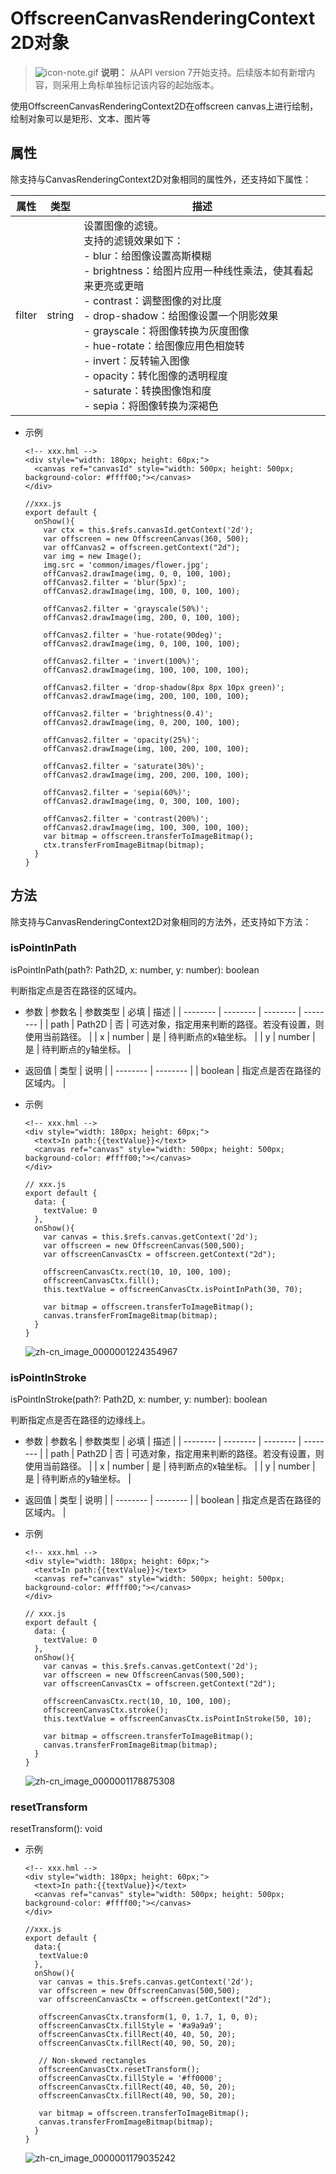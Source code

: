 # OffscreenCanvasRenderingContext2D对象

> ![icon-note.gif](public_sys-resources/icon-note.gif) **说明：**
> 从API version 7开始支持。后续版本如有新增内容，则采用上角标单独标记该内容的起始版本。


使用OffscreenCanvasRenderingContext2D在offscreen canvas上进行绘制，绘制对象可以是矩形、文本、图片等


## 属性

除支持与CanvasRenderingContext2D对象相同的属性外，还支持如下属性：

| 属性 | 类型 | 描述 |
| -------- | -------- | -------- |
| filter | string | 设置图像的滤镜。<br/>支持的滤镜效果如下：<br/>-&nbsp;blur：给图像设置高斯模糊<br/>-&nbsp;brightness：给图片应用一种线性乘法，使其看起来更亮或更暗<br/>-&nbsp;contrast：调整图像的对比度<br/>-&nbsp;drop-shadow：给图像设置一个阴影效果<br/>-&nbsp;grayscale：将图像转换为灰度图像<br/>-&nbsp;hue-rotate：给图像应用色相旋转<br/>-&nbsp;invert：反转输入图像<br/>-&nbsp;opacity：转化图像的透明程度<br/>-&nbsp;saturate：转换图像饱和度<br/>-&nbsp;sepia：将图像转换为深褐色 |

- 示例
  ```
  <!-- xxx.hml -->
  <div style="width: 180px; height: 60px;">
    <canvas ref="canvasId" style="width: 500px; height: 500px; background-color: #ffff00;"></canvas>
  </div>
  ```

  ```
  //xxx.js
  export default {
    onShow(){
      var ctx = this.$refs.canvasId.getContext('2d');
      var offscreen = new OffscreenCanvas(360, 500);
      var offCanvas2 = offscreen.getContext("2d");
      var img = new Image();
      img.src = 'common/images/flower.jpg';
      offCanvas2.drawImage(img, 0, 0, 100, 100);
      offCanvas2.filter = 'blur(5px)';
      offCanvas2.drawImage(img, 100, 0, 100, 100);
  
      offCanvas2.filter = 'grayscale(50%)';
      offCanvas2.drawImage(img, 200, 0, 100, 100);
  
      offCanvas2.filter = 'hue-rotate(90deg)';
      offCanvas2.drawImage(img, 0, 100, 100, 100);
  
      offCanvas2.filter = 'invert(100%)';
      offCanvas2.drawImage(img, 100, 100, 100, 100);
  
      offCanvas2.filter = 'drop-shadow(8px 8px 10px green)';
      offCanvas2.drawImage(img, 200, 100, 100, 100);
  
      offCanvas2.filter = 'brightness(0.4)';
      offCanvas2.drawImage(img, 0, 200, 100, 100);
  
      offCanvas2.filter = 'opacity(25%)';
      offCanvas2.drawImage(img, 100, 200, 100, 100);
  
      offCanvas2.filter = 'saturate(30%)';
      offCanvas2.drawImage(img, 200, 200, 100, 100);
  
      offCanvas2.filter = 'sepia(60%)';
      offCanvas2.drawImage(img, 0, 300, 100, 100);
  
      offCanvas2.filter = 'contrast(200%)';
      offCanvas2.drawImage(img, 100, 300, 100, 100);
      var bitmap = offscreen.transferToImageBitmap();
      ctx.transferFromImageBitmap(bitmap);
    }
  }
  ```

  


## 方法

除支持与CanvasRenderingContext2D对象相同的方法外，还支持如下方法：


### isPointInPath

isPointInPath(path?: Path2D, x: number, y: number): boolean

判断指定点是否在路径的区域内。

- 参数
  | 参数名 | 参数类型 | 必填 | 描述 |
  | -------- | -------- | -------- | -------- |
  | path | Path2D | 否 | 可选对象，指定用来判断的路径。若没有设置，则使用当前路径。 |
  | x | number | 是 | 待判断点的x轴坐标。 |
  | y | number | 是 | 待判断点的y轴坐标。 |

- 返回值
  | 类型 | 说明 |
  | -------- | -------- |
  | boolean | 指定点是否在路径的区域内。 |

- 示例
  ```
  <!-- xxx.hml -->
  <div style="width: 180px; height: 60px;">
    <text>In path:{{textValue}}</text>
    <canvas ref="canvas" style="width: 500px; height: 500px; background-color: #ffff00;"></canvas>
  </div>
  ```

  ```
  // xxx.js
  export default {
    data: {
      textValue: 0
    },
    onShow(){
      var canvas = this.$refs.canvas.getContext('2d');
      var offscreen = new OffscreenCanvas(500,500);
      var offscreenCanvasCtx = offscreen.getContext("2d");
  
      offscreenCanvasCtx.rect(10, 10, 100, 100);
      offscreenCanvasCtx.fill();
      this.textValue = offscreenCanvasCtx.isPointInPath(30, 70);
  
      var bitmap = offscreen.transferToImageBitmap();
      canvas.transferFromImageBitmap(bitmap);
    }
  }
  ```

  ![zh-cn_image_0000001224354967](figures/zh-cn_image_0000001224354967.png)


### isPointInStroke

isPointInStroke(path?: Path2D, x: number, y: number): boolean

判断指定点是否在路径的边缘线上。


- 参数
  | 参数名 | 参数类型 | 必填 | 描述 |
  | -------- | -------- | -------- | -------- |
  | path | Path2D | 否 | 可选对象，指定用来判断的路径。若没有设置，则使用当前路径。 |
  | x | number | 是 | 待判断点的x轴坐标。 |
  | y | number | 是 | 待判断点的y轴坐标。 |

- 返回值
  | 类型 | 说明 |
  | -------- | -------- |
  | boolean | 指定点是否在路径的区域内。 |

- 示例
  ```
  <!-- xxx.hml -->
  <div style="width: 180px; height: 60px;">
    <text>In path:{{textValue}}</text>
    <canvas ref="canvas" style="width: 500px; height: 500px; background-color: #ffff00;"></canvas>
  </div>
  ```

  ```
  // xxx.js
  export default {
    data: {
      textValue: 0
    },
    onShow(){
      var canvas = this.$refs.canvas.getContext('2d');
      var offscreen = new OffscreenCanvas(500,500);
      var offscreenCanvasCtx = offscreen.getContext("2d");
  
      offscreenCanvasCtx.rect(10, 10, 100, 100);
      offscreenCanvasCtx.stroke();
      this.textValue = offscreenCanvasCtx.isPointInStroke(50, 10);
  
      var bitmap = offscreen.transferToImageBitmap();
      canvas.transferFromImageBitmap(bitmap);
    }
  }
  ```

  ![zh-cn_image_0000001178875308](figures/zh-cn_image_0000001178875308.png)


### resetTransform

resetTransform(): void

- 示例
  ```
  <!-- xxx.hml -->
  <div style="width: 180px; height: 60px;">
    <text>In path:{{textValue}}</text>
    <canvas ref="canvas" style="width: 500px; height: 500px; background-color: #ffff00;"></canvas>
  </div>
  ```

  ```
  //xxx.js
  export default {
    data:{
     textValue:0
    },
    onShow(){
     var canvas = this.$refs.canvas.getContext('2d');
     var offscreen = new OffscreenCanvas(500,500);
     var offscreenCanvasCtx = offscreen.getContext("2d");
  
     offscreenCanvasCtx.transform(1, 0, 1.7, 1, 0, 0);
     offscreenCanvasCtx.fillStyle = '#a9a9a9';
     offscreenCanvasCtx.fillRect(40, 40, 50, 20);
     offscreenCanvasCtx.fillRect(40, 90, 50, 20);
  
     // Non-skewed rectangles
     offscreenCanvasCtx.resetTransform();
     offscreenCanvasCtx.fillStyle = '#ff0000';
     offscreenCanvasCtx.fillRect(40, 40, 50, 20);
     offscreenCanvasCtx.fillRect(40, 90, 50, 20);
  
     var bitmap = offscreen.transferToImageBitmap();
     canvas.transferFromImageBitmap(bitmap);
    } 
  }
  ```

  ![zh-cn_image_0000001179035242](figures/zh-cn_image_0000001179035242.png)
